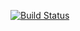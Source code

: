 [![Build Status](https://dev.azure.com/Tailspi2020/Space%20Game%20-%20web%20-%20Workflow/_apis/build/status/mslearn-tailspin-spacegame-web?branchName=master)](https://dev.azure.com/Tailspi2020/Space%20Game%20-%20web%20-%20Workflow/_build/latest?definitionId=2&branchName=master)
